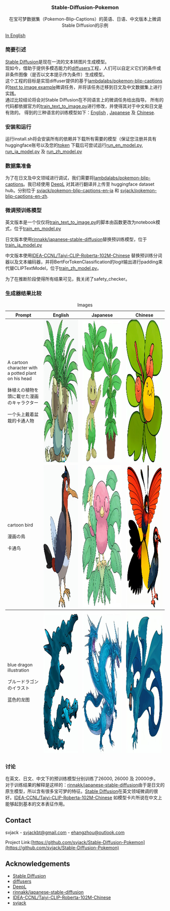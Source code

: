 <!-- PROJECT LOGO -->
<br />
<p align="center">
  <h3 align="center">Stable-Diffusion-Pokemon</h3>

  <p align="center">
      在宝可梦数据集（Pokemon-Blip-Captions）的英语、日语、中文版本上微调Stable Diffusion的示例
    <br />
  </p>
</p>

[In English](README_EN.md)

### 简要引述
[Stable Diffusion](https://stability.ai/blog/stable-diffusion-public-release)是现在一流的文本转图片生成模型。<br/>
现如今，借助于提供多模态能力的[diffusers](https://github.com/huggingface/diffusers)工程，人们可以自定义它们的条件或非条件图像（是否以文本提示作为条件）生成模型。<br/>
这个工程的目标是实现diffuser提供的基于[lambdalabs/pokemon-blip-captions](https://huggingface.co/datasets/lambdalabs/pokemon-blip-captions)的[text to image example](https://github.com/huggingface/diffusers/tree/main/examples/text_to_image)微调任务，并将该任务迁移到日文及中文数据集上进行实践。<br/>
通过比较结论将会对Stable Diffusion在不同语言上的微调任务给出指导。
所有的代码都依据官方的[train_text_to_image.py](https://github.com/huggingface/diffusers/blob/main/examples/text_to_image/train_text_to_image.py)进行修改，并使得其对于中文和日文是有效的。
得到的三种语言的训练模型如下：[English](https://huggingface.co/svjack/Stable-Diffusion-Pokemon-en) , [Japanese](https://huggingface.co/svjack/Stable-Diffusion-Pokemon-ja) 及 [Chinese](https://huggingface.co/svjack/Stable-Diffusion-Pokemon-zh).

### 安装和运行
运行install.sh将会安装所有的依赖并下载所有需要的模型（保证您注册并具有huggingface账号以及您的[token](https://huggingface.co/docs/hub/security-tokens）)
下载后可尝试运行[run_en_model.py](run_en_model.py), [run_ja_model.py](run_ja_model.py) 及 [run_zh_model.py](run_zh_model.py)

### 数据集准备
为了在日文及中文领域进行调试，我们需要将[lambdalabs/pokemon-blip-captions](https://huggingface.co/datasets/lambdalabs/pokemon-blip-captions)。我已经使用 [DeepL](https://www.deepl.com/translator) 对其进行翻译并上传至 huggingface dataset hub。分别位于 [svjack/pokemon-blip-captions-en-ja](https://huggingface.co/datasets/svjack/pokemon-blip-captions-en-ja) 和 [svjack/pokemon-blip-captions-en-zh](https://huggingface.co/datasets/svjack/pokemon-blip-captions-en-zh).


### 微调预训练模型
英文版本是一个仅仅将[train_text_to_image.py](https://github.com/huggingface/diffusers/blob/main/examples/text_to_image/train_text_to_image.py)的脚本由函数更改为notebook模式，位于[train_en_model.py](train_en_model.py)<br/>

日文版本使用[rinnakk/japanese-stable-diffusion](https://github.com/rinnakk/japanese-stable-diffusion)替换预训练模型，位于[train_ja_model.py](train_ja_model.py)<br/>

中文版本使用[IDEA-CCNL/Taiyi-CLIP-Roberta-102M-Chinese](https://huggingface.co/IDEA-CCNL/Taiyi-CLIP-Roberta-102M-Chinese) 替换预训练分词器以及文本编码器，并将BertForTokenClassification的logit输出进行padding来代替CLIPTextModel，位于[train_zh_model.py](train_zh_model.py)。<br/>

为了在推断阶段使得所有结果可见，我关闭了safety_checker。

### 生成器结果比较
<table><caption>Images</caption>
<thead>
<tr>
<th>Prompt</th>
<th colspan="1">English</th>
<th colspan="1">Japanese</th>
<th colspan="1">Chinese</th>
</tr>
</thead>
<tbody>
<tr>
<td>A cartoon character with a potted plant on his head<br/><br/>鉢植えの植物を頭に載せた漫画のキャラクター<br/><br/>一个头上戴着盆栽的卡通人物</td>
<td><img src="imgs/en_plant.jpg" alt="Girl in a jacket" width="550" height="450"></td>
<td><img src="imgs/ja_plant.jpg" alt="Girl in a jacket" width="550" height="450"></td>
<td><img src="imgs/zh_plant.jpg" alt="Girl in a jacket" width="550" height="450"></td>
</tr>
<tr>
<td>cartoon bird<br/><br/>漫画の鳥<br/><br/>卡通鸟</td>
<td><img src="imgs/en_bird.jpg" alt="Girl in a jacket" width="550" height="450"></td>
<td><img src="imgs/ja_bird.jpg" alt="Girl in a jacket" width="550" height="450"></td>
<td><img src="imgs/zh_bird.jpg" alt="Girl in a jacket" width="550" height="450"></td>
</tr>
</tbody>
<tfoot>
<tr>
<td>blue dragon illustration<br/><br/>ブルードラゴンのイラスト<br/><br/>蓝色的龙图</td>
<td><img src="imgs/en_blue_dragon.jpg" alt="Girl in a jacket" width="550" height="450"></td>
<td><img src="imgs/ja_blue_dragon.jpg" alt="Girl in a jacket" width="550" height="450"></td>
<td><img src="imgs/zh_blue_dragon.jpg" alt="Girl in a jacket" width="550" height="450"></td>
</tr>
</tfoot>
</table>

### 讨论
在英文、日文、中文下的预训练模型分别训练了26000, 26000 及 20000步。<br/>
对于训练结果的解释是这样的：[rinnakk/japanese-stable-diffusion](https://github.com/rinnakk/japanese-stable-diffusion)由于是日文的原生模型，所以含有很多宝可梦的特征。[Stable Diffusion](https://stability.ai/blog/stable-diffusion-public-release)在英文领域微调的很好。[IDEA-CCNL/Taiyi-CLIP-Roberta-102M-Chinese](https://huggingface.co/IDEA-CCNL/Taiyi-CLIP-Roberta-102M-Chinese) 如模型卡片所说在中文上能够起到基本的文本表征作用。

<!-- CONTACT -->
## Contact

<!--
Your Name - [@your_twitter](https://twitter.com/your_username) - email@example.com
-->
svjack - svjackbt@gmail.com - ehangzhou@outlook.com

<!--
Project Link: [https://github.com/your_username/repo_name](https://github.com/your_username/repo_name)
-->
Project Link:[https://github.com/svjack/Stable-Diffusion-Pokemon](https://github.com/svjack/Stable-Diffusion-Pokemon)


<!-- ACKNOWLEDGEMENTS -->
## Acknowledgements
<!--
* [GitHub Emoji Cheat Sheet](https://www.webpagefx.com/tools/emoji-cheat-sheet)
* [Img Shields](https://shields.io)
* [Choose an Open Source License](https://choosealicense.com)
* [GitHub Pages](https://pages.github.com)
* [Animate.css](https://daneden.github.io/animate.css)
* [Loaders.css](https://connoratherton.com/loaders)
* [Slick Carousel](https://kenwheeler.github.io/slick)
* [Smooth Scroll](https://github.com/cferdinandi/smooth-scroll)
* [Sticky Kit](http://leafo.net/sticky-kit)
* [JVectorMap](http://jvectormap.com)
* [Font Awesome](https://fontawesome.com)
-->
* [Stable Diffusion](https://stability.ai/blog/stable-diffusion-public-release)
* [diffusers](https://github.com/huggingface/diffusers)
* [DeepL](https://www.deepl.com/translator)
* [rinnakk/japanese-stable-diffusion](https://github.com/rinnakk/japanese-stable-diffusion)
* [IDEA-CCNL/Taiyi-CLIP-Roberta-102M-Chinese](https://huggingface.co/IDEA-CCNL/Taiyi-CLIP-Roberta-102M-Chinese)
* [svjack](https://huggingface.co/svjack)
